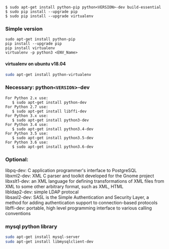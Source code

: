 ```
$ sudo apt-get install python-pip python<VERSION>-dev build-essential
$ sudo pip install --upgrade pip
$ sudo pip install --upgrade virtualenv
```

### Simple version

```
sudo apt-get install python-pip
pip install --upgrade pip
pip install virtualenv
virtualenv -p python3 <ENV_Name>
```

#### virtualenv on ubuntu v18.04

```sh
sudo apt-get install python-virtualenv
```

### Necessary: python`<VERSION`>-dev

```
For Python 2.x use:
   $ sudo apt-get install python-dev
For Python 2.7 use:
   $ sudo apt-get install libffi-dev
For Python 3.x use:
   $ sudo apt-get install python3-dev
For Python 3.4 use:
   $ sudo apt-get install python3.4-dev
For Python 3.5 use:
   $ sudo apt-get install python3.5-dev
For Python 3.6 use:
   $ sudo apt-get install python3.6-dev
```

### Optional:

libpq-dev: C application programmer's interface to PostgreSQL  
libxml2-dev: XML C parser and toolkit developed for the Gnome project  
libxslt1-dev: an XML language for defining transformations of XML files from XML to some other arbitrary format, such as XML, HTML  
libldap2-dev: simple LDAP protocal  
libsasl2-dev: SASL is the Simple Authentication and Security Layer, a method for adding authentication support to connection-based protocols  
libffi-dev: portable, high level programming interface to various calling conventions

### mysql python library

```sh
sudo apt-get install mysql-server
sudo apt-get install libmysqlclient-dev
```
